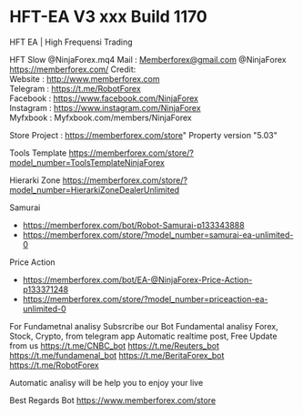 # HFT-EA V3 xxx Build 1170
HFT EA | High Frequensi Trading 


HFT Slow @NinjaForex.mq4 
Mail : Memberforex@gmail.com @NinjaForex 
https://memberforex.com/ 
Credit:                                                   
Website   : http://www.memberforex.com                     
Telegram  : https://t.me/RobotForex                        
Facebook  : https://www.facebook.com/NinjaForex            
Instagram : https://www.instagram.com/NinjaForex            
Myfxbook : Myfxbook.com/members/NinjaForex                                

Store Project : https://memberforex.com/store"
Property version     "5.03"

Tools Template
https://memberforex.com/store/?model_number=ToolsTemplateNinjaForex

Hierarki Zone
https://memberforex.com/store/?model_number=HierarkiZoneDealerUnlimited

Samurai 
- https://memberforex.com/bot/Robot-Samurai-p133343888
- https://memberforex.com/store/?model_number=samurai-ea-unlimited-0

Price Action 
- https://memberforex.com/bot/EA-@NinjaForex-Price-Action-p133371248
- https://memberforex.com/store/?model_number=priceaction-ea-unlimited-0

For Fundametnal analisy
Subsrcribe our Bot Fundamental analisy Forex, Stock, Crypto, from telegram app
Automatic realtime post, Free Update from us
https://t.me/CNBC_bot
https://t.me/Reuters_bot
https://t.me/fundamenal_bot
https://t.me/BeritaForex_bot
https://t.me/RobotForex

Automatic analisy will be help you to enjoy your live

Best Regards
Bot https://www.memberforex.com/store 


